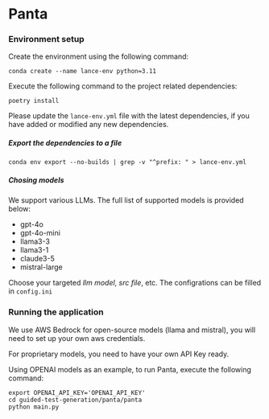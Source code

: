 # Panta

### Environment setup
Create the environment using the following command:
```
conda create --name lance-env python=3.11
```

Execute the following command to the project related dependencies:
```
poetry install
```

Please update the `lance-env.yml` file with the latest dependencies, if you have added or modified any new dependencies. 

##### Export the dependencies to a file
```
conda env export --no-builds | grep -v "^prefix: " > lance-env.yml
```

##### Chosing models
We support various LLMs. The full list of supported models is provided below:
- gpt-4o
- gpt-4o-mini
- llama3-3
- llama3-1
- claude3-5
- mistral-large

Choose your targeted _llm model_, _src file_, etc. The configrations can be filled in ```config.ini```

### Running the application
We use AWS Bedrock for open-source models (llama and mistral), you will need to set up your own aws credentials.

For proprietary models, you need to have your own API Key ready.

Using OPENAI models as an example, to run Panta,  execute the following command:

```
export OPENAI_API_KEY='OPENAI_API_KEY'
cd guided-test-generation/panta/panta
python main.py
```

